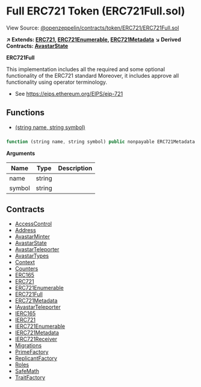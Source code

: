 # Full ERC721 Token (ERC721Full.sol)

View Source: [@openzeppelin/contracts/token/ERC721/ERC721Full.sol](../@openzeppelin/contracts/token/ERC721/ERC721Full.sol)

**↗ Extends: [ERC721](ERC721.md), [ERC721Enumerable](ERC721Enumerable.md), [ERC721Metadata](ERC721Metadata.md)**
**↘ Derived Contracts: [AvastarState](AvastarState.md)**

**ERC721Full**

This implementation includes all the required and some optional functionality of the ERC721 standard
Moreover, it includes approve all functionality using operator terminology.
 * See https://eips.ethereum.org/EIPS/eip-721

## Functions

- [(string name, string symbol)](#)

### 

```js
function (string name, string symbol) public nonpayable ERC721Metadata 
```

**Arguments**

| Name        | Type           | Description  |
| ------------- |------------- | -----|
| name | string |  | 
| symbol | string |  | 

## Contracts

* [AccessControl](AccessControl.md)
* [Address](Address.md)
* [AvastarMinter](AvastarMinter.md)
* [AvastarState](AvastarState.md)
* [AvastarTeleporter](AvastarTeleporter.md)
* [AvastarTypes](AvastarTypes.md)
* [Context](Context.md)
* [Counters](Counters.md)
* [ERC165](ERC165.md)
* [ERC721](ERC721.md)
* [ERC721Enumerable](ERC721Enumerable.md)
* [ERC721Full](ERC721Full.md)
* [ERC721Metadata](ERC721Metadata.md)
* [IAvastarTeleporter](IAvastarTeleporter.md)
* [IERC165](IERC165.md)
* [IERC721](IERC721.md)
* [IERC721Enumerable](IERC721Enumerable.md)
* [IERC721Metadata](IERC721Metadata.md)
* [IERC721Receiver](IERC721Receiver.md)
* [Migrations](Migrations.md)
* [PrimeFactory](PrimeFactory.md)
* [ReplicantFactory](ReplicantFactory.md)
* [Roles](Roles.md)
* [SafeMath](SafeMath.md)
* [TraitFactory](TraitFactory.md)
